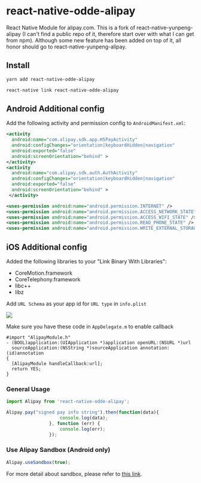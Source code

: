 # react-native-odde-alipay

React Native Module for alipay.com. This is a fork of react-native-yunpeng-alipay (I can't find a public repo of it, therefore start over with what I can get from npm). Although some new feature has been added on top of it, all honor should go to react-native-yunpeng-alipay.

## Install

```sh
yarn add react-native-odde-alipay

react-native link react-native-odde-alipay
```

## Android Additional config

Add the following activity and permission config to `AndroidManifest.xml`:

```xml
<activity
  android:name="com.alipay.sdk.app.H5PayActivity"
  android:configChanges="orientation|keyboardHidden|navigation"
  android:exported="false"
  android:screenOrientation="behind" >
</activity>
<activity
  android:name="com.alipay.sdk.auth.AuthActivity"
  android:configChanges="orientation|keyboardHidden|navigation"
  android:exported="false"
  android:screenOrientation="behind" >
 </activity>
```

```xml
<uses-permission android:name="android.permission.INTERNET" />
<uses-permission android:name="android.permission.ACCESS_NETWORK_STATE" />
<uses-permission android:name="android.permission.ACCESS_WIFI_STATE" />
<uses-permission android:name="android.permission.READ_PHONE_STATE" />
<uses-permission android:name="android.permission.WRITE_EXTERNAL_STORAGE" />
```

## iOS Additional config

Added the following libraries to your "Link Binary With Libraries":
* CoreMotion.framework
* CoreTelephony.framework
* libc++
* libz

Add `URL Schema` as your app id for `URL type` in `info.plist`

![](http://img.blog.csdn.net/20161116154414431)

Make sure you have these code in `AppDelegate.m` to enable callback

```objc
#import "AlipayModule.h"
- (BOOL)application:(UIApplication *)application openURL:(NSURL *)url
  sourceApplication:(NSString *)sourceApplication annotation:(id)annotation
{
  [AlipayModule handleCallback:url];
  return YES;
}
```

### General Usage

```js
import Alipay from 'react-native-odde-alipay';
```

```js
Alipay.pay("signed pay info string").then(function(data){
                    console.log(data);
                }, function (err) {
                    console.log(err);
                });
```

### Use Alipay Sandbox (Android only)

```js
Alipay.useSandbox(true);
```

For more detail about sandbox, please refer to [this link](https://docs.open.alipay.com/200/105311).

